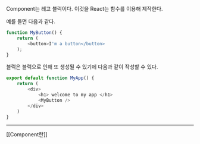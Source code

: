 Component는 레고 블럭이다. 이것을 React는 함수를 이용해 제작한다.

예를 들면 다음과 같다.
```javascript
function MyButton() {
	return (
		<button>I'm a button</button>
	);
}
```

블럭은 블럭으로 인해 또 생성될 수 있기에 다음과 같이 작성할 수 있다.
```javascript
export default function MyApp() {
	return (
		<div>
			<h1> welcome to my app </h1>
			<MyButton />
		</div>
	)
}
```

---
[[Component란]]